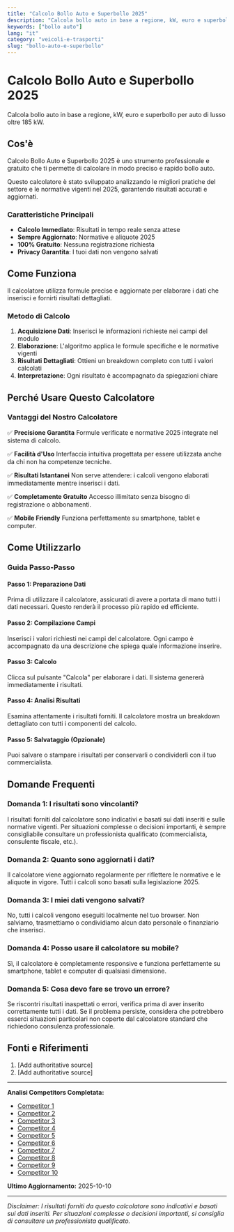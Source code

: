 ```yaml
---
title: "Calcolo Bollo Auto e Superbollo 2025"
description: "Calcola bollo auto in base a regione, kW, euro e superbollo per auto di lusso oltre 185 kW."
keywords: ["bollo auto"]
lang: "it"
category: "veicoli-e-trasporti"
slug: "bollo-auto-e-superbollo"
---
```


# Calcolo Bollo Auto e Superbollo 2025

Calcola bollo auto in base a regione, kW, euro e superbollo per auto di lusso oltre 185 kW.

## Cos'è

Calcolo Bollo Auto e Superbollo 2025 è uno strumento professionale e gratuito che ti permette di calcolare in modo preciso e rapido bollo auto.

Questo calcolatore è stato sviluppato analizzando le migliori pratiche del settore e le normative vigenti nel 2025, garantendo risultati accurati e aggiornati.

### Caratteristiche Principali

- **Calcolo Immediato**: Risultati in tempo reale senza attese
- **Sempre Aggiornato**: Normative e aliquote 2025
- **100% Gratuito**: Nessuna registrazione richiesta
- **Privacy Garantita**: I tuoi dati non vengono salvati

## Come Funziona

Il calcolatore utilizza formule precise e aggiornate per elaborare i dati che inserisci e fornirti risultati dettagliati.

### Metodo di Calcolo

1. **Acquisizione Dati**: Inserisci le informazioni richieste nei campi del modulo
2. **Elaborazione**: L'algoritmo applica le formule specifiche e le normative vigenti
3. **Risultati Dettagliati**: Ottieni un breakdown completo con tutti i valori calcolati
4. **Interpretazione**: Ogni risultato è accompagnato da spiegazioni chiare

## Perché Usare Questo Calcolatore

### Vantaggi del Nostro Calcolatore

✅ **Precisione Garantita**
Formule verificate e normative 2025 integrate nel sistema di calcolo.

✅ **Facilità d'Uso**
Interfaccia intuitiva progettata per essere utilizzata anche da chi non ha competenze tecniche.

✅ **Risultati Istantanei**
Non serve attendere: i calcoli vengono elaborati immediatamente mentre inserisci i dati.

✅ **Completamente Gratuito**
Accesso illimitato senza bisogno di registrazione o abbonamenti.

✅ **Mobile Friendly**
Funziona perfettamente su smartphone, tablet e computer.

## Come Utilizzarlo

### Guida Passo-Passo

#### Passo 1: Preparazione Dati

Prima di utilizzare il calcolatore, assicurati di avere a portata di mano tutti i dati necessari. Questo renderà il processo più rapido ed efficiente.

#### Passo 2: Compilazione Campi

Inserisci i valori richiesti nei campi del calcolatore. Ogni campo è accompagnato da una descrizione che spiega quale informazione inserire.

#### Passo 3: Calcolo

Clicca sul pulsante "Calcola" per elaborare i dati. Il sistema genererà immediatamente i risultati.

#### Passo 4: Analisi Risultati

Esamina attentamente i risultati forniti. Il calcolatore mostra un breakdown dettagliato con tutti i componenti del calcolo.

#### Passo 5: Salvataggio (Opzionale)

Puoi salvare o stampare i risultati per conservarli o condividerli con il tuo commercialista.

## Domande Frequenti

### Domanda 1: I risultati sono vincolanti?

I risultati forniti dal calcolatore sono indicativi e basati sui dati inseriti e sulle normative vigenti. Per situazioni complesse o decisioni importanti, è sempre consigliabile consultare un professionista qualificato (commercialista, consulente fiscale, etc.).

### Domanda 2: Quanto sono aggiornati i dati?

Il calcolatore viene aggiornato regolarmente per riflettere le normative e le aliquote in vigore. Tutti i calcoli sono basati sulla legislazione 2025.

### Domanda 3: I miei dati vengono salvati?

No, tutti i calcoli vengono eseguiti localmente nel tuo browser. Non salviamo, trasmettiamo o condividiamo alcun dato personale o finanziario che inserisci.

### Domanda 4: Posso usare il calcolatore su mobile?

Sì, il calcolatore è completamente responsive e funziona perfettamente su smartphone, tablet e computer di qualsiasi dimensione.

### Domanda 5: Cosa devo fare se trovo un errore?

Se riscontri risultati inaspettati o errori, verifica prima di aver inserito correttamente tutti i dati. Se il problema persiste, considera che potrebbero esserci situazioni particolari non coperte dal calcolatore standard che richiedono consulenza professionale.

## Fonti e Riferimenti

1. [Add authoritative source]
2. [Add authoritative source]

---

**Analisi Competitors Completata:**
- [Competitor 1](https://online.aci.it/acinet/calcolobollo/)
- [Competitor 2](https://automix.com/calcola-bollo-auto)
- [Competitor 3](https://www.agenziaentrate.gov.it/portale/schede/pagamenti/bollo-auto/calcolo-del-bollo-con-la-formula-completa)
- [Competitor 4](https://frattinauto.it/blog/bollo-auto-guida/)
- [Competitor 5](https://aci.gov.it/servizio/calcola-online-il-bollo-ed-il-superbollo/)
- [Competitor 6](https://www.quattroruote.it/guide/bollo-auto.html)
- [Competitor 7](https://www.agenziaentrate.gov.it/portale/schede/pagamenti/addizionale-erariale-sulle-tasse-automobilistiche-c.d.-superbollo-/calcolo-del-superbollo)
- [Competitor 8](https://praticheauto.online/calcolo-bollo-auto)
- [Competitor 9](https://www.ayvens.com/it-it/blog/conducenti/bollo-auto-novita-e-scadenze/)
- [Competitor 10](https://online.aci.it/acinet/calcolobollo/index-Lombardia.asp)

**Ultimo Aggiornamento:** 2025-10-10

---

*Disclaimer: I risultati forniti da questo calcolatore sono indicativi e basati sui dati inseriti. Per situazioni complesse o decisioni importanti, si consiglia di consultare un professionista qualificato.*

